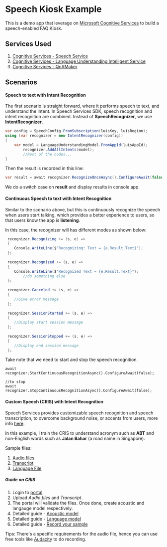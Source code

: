 # Speech Kiosk Example
This is a demo app that leverage on [Microsoft Cognitive Services](https://azure.microsoft.com/en-us/services/cognitive-services/) to build a speech-enabled FAQ Kiosk.

## Services Used
1. [Cognitive Services - Speech Service](https://azure.microsoft.com/en-us/services/cognitive-services/directory/speech/)
1. [Cognitive Services - Language Understanding Intelligent Service](https://azure.microsoft.com/en-us/services/cognitive-services/language-understanding-intelligent-service/)
1. [Cognitive Services - QnAMaker](https://azure.microsoft.com/en-us/services/cognitive-services/qna-maker/)

## Scenarios
#### Speech to text with Intent Recognition
The first scenario is straight forward, where it performs speech to text, and understand the intent. In Speech Services SDK, speech recognition and intent recognition are combined. Instead of **SpeechRecognizer**, we use **IntentRecognizer**.

```csharp
var config = SpeechConfig.FromSubscription(luisKey, luisRegion);
using (var recognizer = new IntentRecognizer(config))
{
	var model = LanguageUnderstandingModel.FromAppId(luisAppId);
    	recognizer.AddAllIntents(model);
        //Rest of the codes...
}
```

Then the result is recorded in this line:
```csharp
var result = await recognizer.RecognizeOnceAsync().ConfigureAwait(false);
```

We do a switch case on **result** and display results in console app.

#### Continuous Speech to text with Intent Recognition
Similar to the scenario above, but this is continuously recognize the speech when users start talking, which provides a better experience to users, so that users know the app is __listening__. 

In this case, the recognizer will has different modes as shown below:
```csharp
 recognizer.Recognizing += (s, e) =>
 {
 	Console.WriteLine($"Recognizing: Text = {e.Result.Text}");
 };
 
 recognizer.Recognized += (s, e) =>
 {
 	Console.WriteLine($"Recognized Text = {e.Result.Text}");
    	//do something else
 };
 
 recognizer.Canceled += (s, e) =>
 {
 	//Give error message
 };
 
 recognizer.SessionStarted += (s, e) =>
 {
 	//Display start session message
 };
 
 recognizer.SessionStopped += (s, e) =>
 {
 	//Display end session message
 };
 ```
 
 Take note that we need to start and stop the speech recognition.
 
 ```chsarp
 await recognizer.StartContinuousRecognitionAsync().ConfigureAwait(false);
 
//to stop
 await recognizer.StopContinuousRecognitionAsync().ConfigureAwait(false);
 ```
 
 #### Custom Speech (CRIS) with Intent Recognition
 Speech Services provides customizable speech recognition and speech transcription, to overcome background noise, or accents from users, more info [here](https://southeastasia.cris.ai/Home/CustomSpeech).
 
 In this example, I train the CRIS to understand acronym such as **ABT** and non-English words such as **Jalan Bahar** (a road name in Singapore).
 
 Sample files:
 1. [Audio files](https://1drv.ms/u/s!AsmpFVEoNfZ8odpUcZpSPdgd5Kbiyg)
 1. [Transcript](https://1drv.ms/t/s!AsmpFVEoNfZ8odpSeB-qjtRjW0kn-A)
 1. [Language File](https://1drv.ms/t/s!AsmpFVEoNfZ8odpTHQf1cqs8Ae1rDw)
 
 ##### Guide on CRIS
 1. Login to [portal](https://southeastasia.cris.ai/Home/CustomSpeech).
 2. Upload *Audio files* and *Transcript*.
 3. The portal will validate the files. Once done, create acoustic and langauge model respectively.
 4. Detailed guide - [Acoustic model](https://docs.microsoft.com/en-us/azure/cognitive-services/speech-service/how-to-customize-acoustic-models)
 5. Detailed guide - [Language model](https://docs.microsoft.com/en-us/azure/cognitive-services/speech-service/how-to-customize-language-model)
 6. Detailed guide - [Record your sample](https://docs.microsoft.com/en-us/azure/cognitive-services/speech-service/record-custom-voice-samples)

Tips: There's a specific requirements for the audio file, hence you can use free tools like [Audacity](https://www.audacityteam.org/) to do recording.
 
    